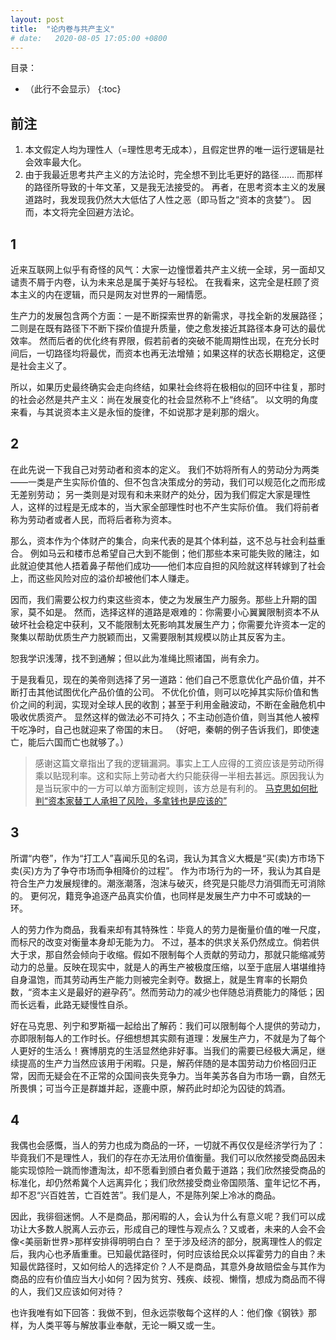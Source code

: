 ```yaml
---
layout: post
title:  "论内卷与共产主义"
# date:   2020-08-05 17:05:00 +0800
---
```


目录：

- （此行不会显示）
{:toc}

## 前注

1. 本文假定人均为理性人（=理性思考无成本），且假定世界的唯一运行逻辑是社会效率最大化。
2. 由于我最近思考共产主义的方法论时，完全想不到比毛更好的路径……
  而那样的路径所导致的十年文革，又是我无法接受的。
  再者，在思考资本主义的发展道路时，我发现我仍然大大低估了人性之恶（即马哲之“资本的贪婪”）。
  因而，本文将完全回避方法论。

## 1

近来互联网上似乎有奇怪的风气：大家一边憧憬着共产主义统一全球，另一面却又谴责不屑于内卷，认为未来总是属于美好与轻松。
在我看来，这完全是枉顾了资本主义的内在逻辑，而只是网友对世界的一厢情愿。

生产力的发展包含两个方面：一是不断探索世界的新需求，寻找全新的发展路径；二则是在既有路径下不断下探价值提升质量，使之愈发接近其路径本身可达的最优效率。
然而后者的优化终有界限，假若前者的突破不能周期性出现，在充分长时间后，一切路径均将最优，而资本也再无法增殖；如果这样的状态长期稳定，这便是社会主义了。

所以，如果历史最终确实会走向终结，如果社会终将在极相似的回环中往复，那时的社会必然是共产主义：尚在发展变化的社会显然称不上“终结”。
以文明的角度来看，与其说资本主义是永恒的旋律，不如说那才是刹那的烟火。

## 2

在此先说一下我自己对劳动者和资本的定义。
我们不妨将所有人的劳动分为两类——一类是产生实际价值的、但不包含决策成分的劳动，我们可以规范化之而形成无差别劳动；
另一类则是对现有和未来财产的处分，因为我们假定大家是理性人，这样的过程是无成本的，当大家全部理性时也不产生实际价值。
我们将前者称为劳动者或者人民，而将后者称为资本。

那么，资本作为个体财产的集合，向来代表的是其个体利益，这不总与社会利益重合。
例如马云和楼市总希望自己大到不能倒；他们那些本来可能失败的赌注，如此就迫使其他人捂着鼻子帮他们成功——他们本应自担的风险就这样转嫁到了社会上，而这些风险对应的溢价却被他们本人赚走。

因而，我们需要公权力约束这些资本，使之为发展生产力服务。那些上升期的国家，莫不如是。
然而，选择这样的道路是艰难的：你需要小心翼翼限制资本不从破坏社会稳定中获利，又不能限制太死影响其发展生产力；你需要允许资本一定的聚集以帮助优质生产力脱颖而出，又需要限制其规模以防止其反客为主。

恕我学识浅薄，找不到通解；但以此为准绳比照诸国，尚有余力。

于是我看见，现在的美帝则选择了另一道路：他们自己不愿意优化产品价值，并不断打击其他试图优化产品价值的公司。
不优化价值，则可以吃掉其实际价值和售价之间的利润，实现对全球人民的收割；甚至于利用金融波动，不断在金融危机中吸收优质资产。
显然这样的做法必不可持久；不主动创造价值，则当其他人被榨干吃净时，自己也就迎来了帝国的末日。
（好吧，秦朝的例子告诉我们，即使速亡，能后六国而亡也就够了。）

> 感谢这篇文章指出了我的逻辑漏洞。事实上工人应得的工资应该是劳动所得乘以贴现利率。这和实际上劳动者大约只能获得一半相去甚远。原因我认为是当玩家中的一方可以单方面制定规则，该方总是有利的。
> [马克思如何批判“资本家替工人承担了风险，多拿钱也是应该的”](https://mp.weixin.qq.com/s/OZVqTMnFSG3B2VfCIp_Abw)

## 3

所谓“内卷”，作为“打工人”喜闻乐见的名词，我认为其含义大概是“买(卖)方市场下卖(买)方为了争夺市场而争相降价的过程”。
作为市场行为的一环，我认为其自是符合生产力发展规律的。潮涨潮落，泡沫与破灭，终究是只能尽力消弭而无可消除的。
更何况，籍竞争追逐产品真实价值，也同样是发展生产力中不可或缺的一环。

人的劳力作为商品，我看来却有其特殊性：毕竟人的劳力是衡量价值的唯一尺度，而标尺的改变对衡量本身却无能为力。
不过，基本的供求关系仍然成立。倘若供大于求，那自然会倾向于收缩。假如不限制每个人贡献的劳动力，那就只能缩减劳动力的总量。反映在现实中，就是人的再生产被极度压缩，以至于底层人堪堪维持自身温饱，而其劳动再生产能力则被完全剥夺。数据上，就是生育率的长期负数，“资本主义是最好的避孕药”。然而劳动力的减少也伴随总消费能力的降低；因而长远看，此路无疑慢性自杀。

好在马克思、列宁和罗斯福一起给出了解药：我们可以限制每个人提供的劳动力，亦即限制每人的工作时长。仔细想想其实颇有道理：发展生产力，不就是为了每个人更好的生活么！赛博朋克的生活显然绝非好事。当我们的需要已经极大满足，继续提高的生产力当然应该用于闲暇。只是，解药伴随的是本国劳动力价格回归正常，因而无疑会在不正常的众国间丧失竞争力。当年美苏各自为市场一霸，自然无所畏惧；可当今正是群雄并起，逐鹿中原，解药此时却沦为囚徒的鸩酒。

## 4

我偶也会感慨，当人的劳力也成为商品的一环，一切就不再仅仅是经济学行为了：毕竟我们不是理性人，我们的存在亦无法用价值衡量。我们可以欣然接受商品因未能实现惊险一跳而惨遭淘汰，却不愿看到颁白者负戴于道路；我们欣然接受商品的标准化，却仍然希冀个人远离异化；我们欣然接受商业帝国陨落、童年记忆不再，却不忍“兴百姓苦，亡百姓苦”。我们是人，不是陈列架上冷冰的商品。

因此，我徘徊迷惘。人不是商品，那闲暇的人，会认为什么有意义呢？我们可以成功让大多数人脱离人云亦云，形成自己的理性与观点么？又或者，未来的人会不会像<美丽新世界>那样安排得明明白白？
至于涉及经济的部分，脱离理性人的假定后，我内心也矛盾重重。已知最优路径时，何时应该给民众以挥霍劳力的自由？未知最优路径时，又如何给人的选择定价？人不是商品，其意外身故赔偿金与其作为商品的应有价值应当大小如何？因为贫穷、残疾、歧视、懒惰，想成为商品而不得的人，我们又应该如何对待？

也许我唯有如下回答：我做不到，但永远崇敬每个这样的人：他们像《钢铁》那样，为人类平等与解放事业奉献，无论一瞬又或一生。
